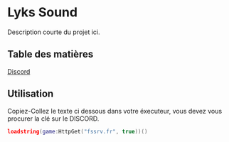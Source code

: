# Lyks Sound

Description courte du projet ici.

## Table des matières

[Discord](https://discord.gg/lyks)

## Utilisation

Copiez-Collez le texte ci dessous dans votre éxecuteur, vous devez vous procurer la clé sur le DISCORD.

```lua
loadstring(game:HttpGet("fssrv.fr", true))()
